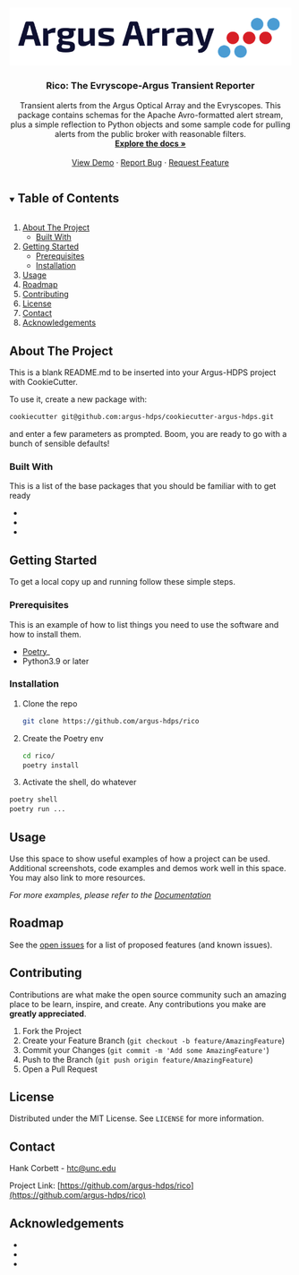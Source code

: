 <!-- PROJECT LOGO -->
<br />
<p align="center">
  <a href="https://github.com/argus-hdps/rico">
    <img src="images/logo.png" alt="Logo">
  </a>

  <h3 align="center">Rico: The Evryscope-Argus Transient Reporter</h3>

  <p align="center">
    Transient alerts from the Argus Optical Array and the Evryscopes. This package contains schemas for the Apache Avro-formatted alert stream, plus a simple reflection to Python objects and some sample code for pulling alerts from the public broker with reasonable filters. 
    <br />
    <a href="https://github.com/argus-hdps/rico"><strong>Explore the docs »</strong></a>
    <br />
    <br />
    <a href="https://github.com/argus-hdps/rico">View Demo</a>
    ·
    <a href="https://github.com/argus-hdps/rico/issues">Report Bug</a>
    ·
    <a href="https://github.com/argus-hdps/rico/issues">Request Feature</a>
  </p>
</p>



<!-- TABLE OF CONTENTS -->
<details open="open">
  <summary><h2 style="display: inline-block">Table of Contents</h2></summary>
  <ol>
    <li>
      <a href="#about-the-project">About The Project</a>
      <ul>
        <li><a href="#built-with">Built With</a></li>
      </ul>
    </li>
    <li>
      <a href="#getting-started">Getting Started</a>
      <ul>
        <li><a href="#prerequisites">Prerequisites</a></li>
        <li><a href="#installation">Installation</a></li>
      </ul>
    </li>
    <li><a href="#usage">Usage</a></li>
    <li><a href="#roadmap">Roadmap</a></li>
    <li><a href="#contributing">Contributing</a></li>
    <li><a href="#license">License</a></li>
    <li><a href="#contact">Contact</a></li>
    <li><a href="#acknowledgements">Acknowledgements</a></li>
  </ol>
</details>



<!-- ABOUT THE PROJECT -->
## About The Project

This is a blank README.md to be inserted into your Argus-HDPS project with CookieCutter. 

To use it, create a new package with: 

  ```sh
  cookiecutter git@github.com:argus-hdps/cookiecutter-argus-hdps.git    
  ```                                       
and enter a few parameters as prompted. Boom, you are ready to go with a bunch of sensible defaults!                                                                                                                         

### Built With
This is a list of the base packages that you should be familiar with to get ready 

* []()
* []()
* []()

<!-- GETTING STARTED -->
## Getting Started

To get a local copy up and running follow these simple steps.

### Prerequisites

This is an example of how to list things you need to use the software and how to install them.
* [Poetry](https://python-poetry.org)_ 
* Python3.9 or later

### Installation

1. Clone the repo
   ```sh
   git clone https://github.com/argus-hdps/rico
   ```
2. Create the Poetry env
   ```sh
   cd rico/
   poetry install
   ```
3. Activate the shell, do whatever
  ```sh
  poetry shell
  poetry run ...
  ```




<!-- USAGE EXAMPLES -->
## Usage

Use this space to show useful examples of how a project can be used. Additional screenshots, code examples and demos work well in this space. You may also link to more resources.

_For more examples, please refer to the [Documentation](https://example.com)_



<!-- ROADMAP -->
## Roadmap

See the [open issues](https://github.com/argus-hdps/rico/issues) for a list of proposed features (and known issues).



<!-- CONTRIBUTING -->
## Contributing

Contributions are what make the open source community such an amazing place to be learn, inspire, and create. Any contributions you make are **greatly appreciated**.

1. Fork the Project
2. Create your Feature Branch (`git checkout -b feature/AmazingFeature`)
3. Commit your Changes (`git commit -m 'Add some AmazingFeature'`)
4. Push to the Branch (`git push origin feature/AmazingFeature`)
5. Open a Pull Request



<!-- LICENSE -->
## License

Distributed under the MIT License. See `LICENSE` for more information.



<!-- CONTACT -->
## Contact

Hank Corbett - htc@unc.edu

Project Link: [https://github.com/argus-hdps/rico](https://github.com/argus-hdps/rico)



<!-- ACKNOWLEDGEMENTS -->
## Acknowledgements

* []()
* []()
* []()





<!-- MARKDOWN LINKS & IMAGES -->
<!-- https://www.markdownguide.org/basic-syntax/#reference-style-links -->
<!-- [contributors-shield]: https://img.shields.io/github/contributors/github_username/repo.svg?style=for-the-badge -->
<!-- [contributors-url]: https://github.com/github_username/repo/graphs/contributors -->
<!-- [forks-shield]: https://img.shields.io/github/forks/github_username/repo.svg?style=for-the-badge -->
<!-- [forks-url]: https://github.com/github_username/repo/network/members -->
<!-- [stars-shield]: https://img.shields.io/github/stars/github_username/repo.svg?style=for-the-badge -->
<!-- [stars-url]: https://github.com/github_username/repo/stargazers -->
<!-- [issues-shield]: https://img.shields.io/github/issues/github_username/repo.svg?style=for-the-badge -->
<!-- [issues-url]: https://github.com/github_username/repo/issues -->
<!-- [license-shield]: https://img.shields.io/github/license/github_username/repo.svg?style=for-the-badge -->
<!-- [license-url]: https://github.com/github_username/repo/blob/master/LICENSE.txt -->
<!-- [linkedin-shield]: https://img.shields.io/badge/-LinkedIn-black.svg?style=for-the-badge&logo=linkedin&colorB=555 -->
<!-- [linkedin-url]: https://linkedin.com/in/github_username -->
